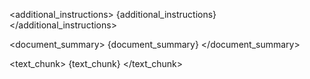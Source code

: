 <additional_instructions>
{additional_instructions}
</additional_instructions> 

<title>
{title}
</title>

<document_summary>
{document_summary}
</document_summary>

<text_chunk>
{text_chunk}
</text_chunk>
